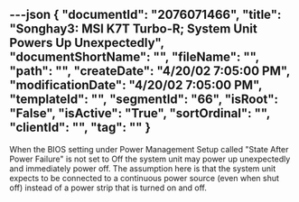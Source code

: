 ---json
{
  "documentId": "2076071466",
  "title": "Songhay3: MSI K7T Turbo-R; System Unit Powers Up Unexpectedly",
  "documentShortName": "",
  "fileName": "",
  "path": "",
  "createDate": "4/20/02 7:05:00 PM",
  "modificationDate": "4/20/02 7:05:00 PM",
  "templateId": "",
  "segmentId": "66",
  "isRoot": "False",
  "isActive": "True",
  "sortOrdinal": "",
  "clientId": "",
  "tag": ""
}
---

When the BIOS setting under Power Management Setup called "State After Power Failure" is not set to Off the system unit may power up unexpectedly and immediately power off. The assumption here is that the system unit expects to be connected to a continuous power source (even when shut off) instead of a power strip that is turned on and off.
